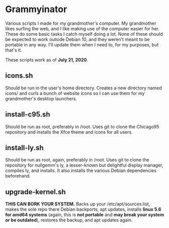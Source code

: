 # Grammyinator
Various scripts I made for my grandmother's computer. My grandmother likes surfing the web, and I like making use of the computer easier for her. These do some basic tasks I catch myself doing a lot. None of these should be expected to work outside Debian 10, and they weren't meant to be portable in any way. I'll update them when I need to, for my purposes, but that's it.

These scripts work as of **July 21, 2020**.

## icons.sh
Should be run in the user's home directory. Creates a new directory named icons/ and curls a bunch of website icons so I can use them for my grandmother's desktop launchers.
## install-c95.sh
Should be run as root, preferably in /root. Uses git to clone the Chicago95 repository and installs the Xfce theme and icons for all users.
## install-ly.sh
Should be run as root, again, preferably in /root. Uses git to clone the repository for nullgemm's ly, a lesser-known but delightful display manager, compiles ly, and installs. It also installs the various Debian dependencies beforehand.
## upgrade-kernel.sh
**THIS CAN BORK YOUR SYSTEM.** Backs up your /etc/apt/sources.list, makes the sole repo there Debian backports, apt updates, installs **linux 5.6 for amd64 systems** (again, this is **not portable** and **may break your system or be outdated**), restores the backup, and apt updates again.
